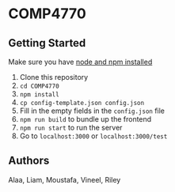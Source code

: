 # COMP4770

## Getting Started

Make sure you have [node and npm installed](https://nodejs.org)

1. Clone this repository
2. `cd COMP4770`
3. `npm install`
4. `cp config-template.json config.json`
5. Fill in the empty fields in the `config.json` file
6. `npm run build` to bundle up the frontend
7. `npm run start` to run the server
7. Go to `localhost:3000` or `localhost:3000/test`

## Authors

Alaa, Liam, Moustafa, Vineel, Riley
